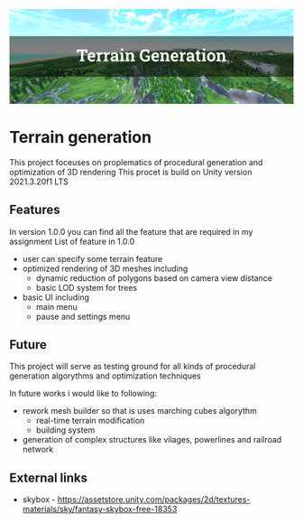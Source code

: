 ![Repository baner](/RepoBaner.png)

# Terrain generation
This project foceuses on proplematics of procedural generation and optimization of 3D rendering
This procet is build on Unity version 2021.3.20f1 LTS

## Features
In version 1.0.0 you can find all the feature that are required in my assignment
List of feature in 1.0.0
- user can specify some terrain feature
- optimized rendering of 3D meshes including
    - dynamic reduction of polygons based on camera view distance
    - basic LOD system for trees
- basic UI including
    - main menu
    - pause and settings menu

## Future
This project will serve as testing ground for all kinds of procedural generation algorythms and optimization techniques

In future works i would like to following:
- rework mesh builder so that is uses marching cubes algorythm
    - real-time terrain modification
    - building system
- generation of complex structures like vilages, powerlines and railroad network

## External links
- skybox - https://assetstore.unity.com/packages/2d/textures-materials/sky/fantasy-skybox-free-18353